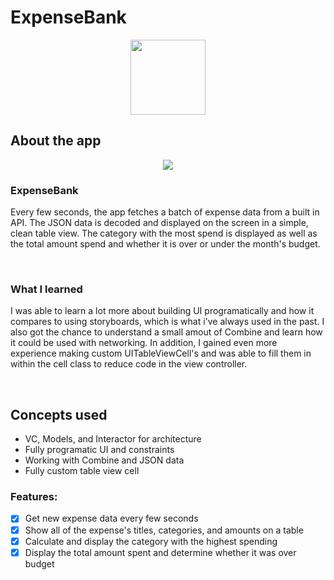 # ExpenseBank

<p align="center">
<img src="Images/AppIcon.png" width="120" height="120">
</p>

## About the app

<p align="center">
<img src="Images/Screenshots.png">
</p>

### ExpenseBank

Every few seconds, the app fetches a batch of expense data from a built in API. The JSON data is decoded and displayed on the screen in a simple, clean table view. The category with the most spend is displayed as well as the total amount spend and whether it is over or under the month's budget.

<br />

### What I learned

I was able to learn a lot more about building UI programatically and how it compares to using storyboards, which is what i've always used in the past. I also got the chance to understand a small amout of Combine and learn how it could be used with networking. In addition, I gained even more experience making custom UITableViewCell's and was able to fill them in within the cell class to reduce code in the view controller.

<br />

## Concepts used

* VC, Models, and Interactor for architecture
* Fully programatic UI and constraints
* Working with Combine and JSON data
* Fully custom table view cell

### Features:

- [x] Get new expense data every few seconds
- [x] Show all of the expense's titles, categories, and amounts on a table
- [x] Calculate and display the category with the highest spending
- [x] Display the total amount spent and determine whether it was over budget

<br />
<br />
